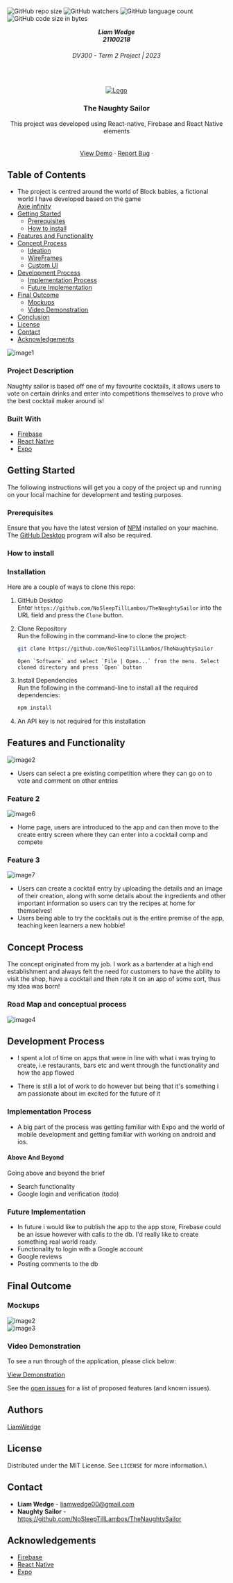 <!-- Repository Information & Links-->
<br />

![GitHub repo size](https://img.shields.io/github/repo-size/MikeMaynard14/termoneexample)
![GitHub watchers](https://img.shields.io/github/watchers/MikeMaynard14/termoneexample)
![GitHub language count](https://img.shields.io/github/languages/count/MikeMaynard14/termoneexample)
![GitHub code size in bytes](https://img.shields.io/github/languages/code-size/MikeMaynard14/termoneexample)

<!-- HEADER SECTION -->
<h5 align="center" style="padding:0;margin:0;">Liam Wedge</h5>
<h5 align="center" style="padding:0;margin:0;">21100218</h5>
<h6 align="center">DV300 - Term 2 Project | 2023</h6>
</br>
<p align="center">

  <a href="https://github.com/NoSleepTillLambos/TheNaughtySailor">
    <img src="assets/logo/logo1.png" alt="Logo">
  </a>
  
  <h3 align="center">The Naughty Sailor</h3>

  <p align="center">
    This project was developed using React-native, Firebase and React Native elements <br>
    
    
   <br />
   <br />
   <a href="https://drive.google.com/drive/folders/1bHFGq7nIGPdDqJGrCNNCiSqTUyPk-h7F">View Demo</a>
    ·
    <a href="https://github.com/NoSleepTillLambos/TheNaughtySailor">Report Bug</a>
    ·
    
</p>
<!-- TABLE OF CONTENTS -->

## Table of Contents

- The project is centred around the world of Block babies, a fictional world I have developed based on the game <br/>
  <a href="https://axieinfinity.com/">Axie infinity</a>
- [Getting Started](#getting-started)
  - [Prerequisites](#prerequisites)
  - [How to install](#how-to-install)
- [Features and Functionality](#features-and-functionality)
- [Concept Process](#concept-process)
  - [Ideation](#ideation)
  - [WireFrames](#wireframes)
  - [Custom UI](#user-flow)
- [Development Process](#development-process)
  - [Implementation Process](#implementation-process)
  - [Future Implementation](#peer-reviews)
- [Final Outcome](#final-outcome)
  - [Mockups](#mockups)
  - [Video Demonstration](#video-demonstration)
- [Conclusion](#conclusion)
- [License](#license)
- [Contact](liamwedge00@gmail.com)
- [Acknowledgements](#acknowledgements)

<!-- header image of project -->

![image1](assets/mockups/18837903.png)

### Project Description

Naughty sailor is based off one of my favourite cocktails, it allows users to vote on certain drinks and enter into competitions themselves to prove who the best cocktail maker around
is!

### Built With

- [Firebase](https://console.firebase.google.com/)
- [React Native](https://reactnative.dev/)
- [Expo](https://expo.dev/)

<!-- GETTING STARTED -->

## Getting Started

The following instructions will get you a copy of the project up and running on your local machine for development and testing purposes.

### Prerequisites

Ensure that you have the latest version of [NPM](https://www.npmjs.com/) installed on your machine. The [GitHub Desktop](https://desktop.github.com/) program will also be required.

### How to install

### Installation

Here are a couple of ways to clone this repo:

1.  GitHub Desktop </br>
    Enter `https://github.com/NoSleepTillLambos/TheNaughtySailor` into the URL field and press the `Clone` button.

2.  Clone Repository </br>
    Run the following in the command-line to clone the project:

    ```sh
    git clone https://github.com/NoSleepTillLambos/TheNaughtySailor
    ```

        Open `Software` and select `File | Open...` from the menu. Select cloned directory and press `Open` button

3.  Install Dependencies </br>
    Run the following in the command-line to install all the required dependencies:

    ```sh
    npm install
    ```

4.  An API key is not required for this installation

<!-- FEATURES AND FUNCTIONALITY-->
<!-- You can add the links to all of your imagery at the bottom of the file as references -->

## Features and Functionality

<!-- note how you can use your gitHub link. Just make a path to your assets folder -->

![image2](assets/mockups/fetch.JPG)

- Users can select a pre existing competition where they can go on to vote and comment on other entries

### Feature 2

![image6](assets/mockups/home.JPG)

- Home page, users are introduced to the app and can then move to the create entry screen where they can enter into a cocktail comp and compete

### Feature 3

![image7](assets/mockups/createEntry.JPG)

- Users can create a cocktail entry by uploading the details and an image of their creation, along with some details about the ingredients and other important information so users can try the recipes at home for themselves!
- Users being able to try the cocktails out is the entire premise of the app, teaching keen learners a new hobbie!

<!-- CONCEPT PROCESS -->
<!-- Briefly explain your concept ideation process -->
<!-- here you will add things like wireframing, data structure planning, anything that shows your process. You need to include images-->

## Concept Process

The concept originated from my job. I work as a bartender at a high end establishment and always felt the need for customers to have the ability to visit the shop,
have a cocktail and then rate it on an app of some sort, thus my idea was born!

### Road Map and conceptual process

![image4](assets/mockups/Frame66.png)

<!-- DEVELOPMENT PROCESS -->

## Development Process

- I spent a lot of time on apps that were in line with what i was trying to create, i.e restaurants, bars etc and went through the functionality and how the app flowed

- There is still a lot of work to do however but being that it's something i am passionate about im excited for the future of it

### Implementation Process

<!-- stipulate all of the functionality you included in the project -->
<!-- This is your time to shine, explain the technical nuances of your project, how did you achieve the final outcome!-->

- A big part of the process was getting familiar with Expo and the world of mobile development and getting familiar with working on android and ios.

#### Above And Beyond

Going above and beyond the brief

<!-- what did you learn outside of the classroom and implement into your project-->

- Search functionality
- Google login and verification (todo)

### Future Implementation

<!-- stipulate functionality and improvements that can be implemented in the future. -->

- In future i would like to publish the app to the app store, Firebase could be an issue however with calls to the db. I'd really like to create something real world ready.
- Functionality to login with a Google account
- Google reviews
- Posting comments to the db

<!-- MOCKUPS -->

## Final Outcome

### Mockups

![image2](assets/mockups/2.png)
<br>
![image3](assets/mockups/3.png)

<!-- VIDEO DEMONSTRATION -->

### Video Demonstration

To see a run through of the application, please click below:

[View Demonstration](https://drive.google.com/drive/folders/1IiMC4ZpDRhs8Q5RuAk9rlZmzaHfeihNa)

See the [open issues](https://github.com/NoSleepTillLambos/TheNaughtySailor) for a list of proposed features (and known issues).

<!-- AUTHORS -->

## Authors

[LiamWedge](https://github.com/NoSleepTillLambos)

<!-- LICENSE -->

## License

Distributed under the MIT License. See `LICENSE` for more information.\

<!-- LICENSE -->

## Contact

- **Liam Wedge** - [liamwedge00@gmail.com]()
- **Naughty Sailor** - https://github.com/NoSleepTillLambos/TheNaughtySailor

<!-- ACKNOWLEDGEMENTS -->

## Acknowledgements

<!-- all resources that you used and Acknowledgements here -->

- [Firebase](https://console.firebase.google.com/)
- [React Native](https://reactnative.dev/)
- [Expo](https://expo.dev/)
